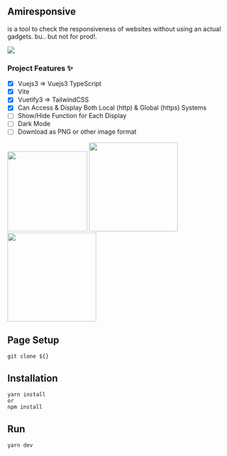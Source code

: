 ## Amiresponsive
is a tool to check the responsiveness of websites without using an actual gadgets. bu.. but not for prod!.

<img src="https://github.com/Shuashuaa/Amiresponsive/assets/96514740/b19bbd2d-0ccc-40b8-9ff6-a72af8f8031d"/>

### Project Features ✨

- [x] Vuejs3 => Vuejs3 TypeScript
- [x] Vite
- [x] Vuetify3 => TailwindCSS
- [x] Can Access & Display Both Local (http) & Global (https) Systems
- [ ] Show/Hide Function for Each Display
- [ ] Dark Mode
- [ ] Download as PNG or other image format

<div center>
<img src="https://external-content.duckduckgo.com/iu/?u=https%3A%2F%2Flogospng.org%2Fdownload%2Fvue.js%2Fvue-js-2048.png&f=1&nofb=1&ipt=680d479655f4fd80c9893dd39a3d12415e5f35edff3ff9edf38a7b680240797a&ipo=images" width="180"/>
<img src="https://vitejs.dev/logo-with-shadow.png" width="200"/>
<img src="https://pbs.twimg.com/media/Ei5n6vBWoAEy5gp.png" width="200" center/>
</div>

## Page Setup
```
git clone ${}
```
## Installation
```
yarn install
or
npm install
```
## Run
```
yarn dev
```